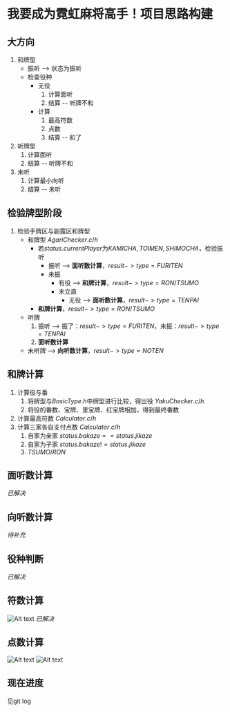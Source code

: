# 我要成为霓虹麻将高手！项目思路构建

## 大方向

1. 和牌型 
   - 振听 --> 状态为振听
   - 检查役种
      - 无役
        1. 计算面听
        2. 结算 -- 听牌不和
      - 计算
         1. 最高符数
         2. 点数
         3. 结算 -- 和了
2. 听牌型
   1. 计算面听
   2. 结算 -- 听牌不和
3. 未听
   1. 计算最小向听
   2. 结算 -- 未听

## 检验牌型阶段

1. 检验手牌区与副露区和牌型
   - 和牌型 $AgariChecker.c/h$
      - 若$status.currentPlayer$为$KAMICHA, TOIMEN, SHIMOCHA$，检验振听
         - 振听 --> **面听数计算**，$result->type = FURITEN$
         - 未振
            - 有役 --> **和牌计算**，$result->type = RON/TSUMO$
            - 未立直
               - 无役 --> **面听数计算**，$result->type = TENPAI$
      - **和牌计算**，$result->type = RON/TSUMO$
   - 听牌
      1. 振听 --> 振了：$result->type = FURITEN$，未振：$result->type = TENPAI$
      2. **面听数计算**
   - 未听牌 --> **向听数计算**，$result->type = NOTEN$

## 和牌计算

1. 计算役与番
   1. 将牌型与$BasicType.h$中牌型进行比较，得出役 $YakuChecker.c/h$
   2. 将役的番数、宝牌、里宝牌、红宝牌相加，得到最终番数
2. 计算最高符数 $Calculator.c/h$
3. 计算三家各自支付点数 $Calculator.c/h$
   1. 自家为亲家 $status.bakaze == status.jikaze$
   2. 自家为子家 $status.bakaze != status.jikaze$
   3. $TSUMO/RON$

## 面听数计算

*已解决*

## 向听数计算

*待补充*

## 役种判断

*已解决*

## 符数计算

![Alt text](image.png)
*已解决*

## 点数计算

![Alt text](image-1.png)
![Alt text](image-2.png)

## 现在进度

见git log